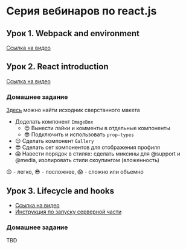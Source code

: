 # Серия вебинаров по react.js

## Урок 1. Webpack and environment

[Ссылка на видео](https://www.youtube.com/watch?v=33k73EVMtHM)

## Урок 2. React introduction

[Ссылка на видео](https://www.youtube.com/watch?v=-1N4C94BIZQ)

### Домашнее задание

[Здесь](https://github.com/ubcent/react-01.06/tree/master/misc) можно найти исходник сверстанного макета

* Доделать компонент `ImageBox`
  * 😌 Вынести лайки и комменты в отдельные компоненты
  * 😎 Подключить и использовать `prop-types`
* 😌 Сделать компонент `Gallery`
* 😎 Сделать сет компонентов для отображения профиля
* 😱 Навести порядок в стилях: сделать миксины для @support и @media, изолировать стили скоупингом (вложенность)

😌 - легко, 😎 - посложнее, 😱 - сложно или объемно

## Урок 3. Lifecycle and hooks

* [Ссылка на видео](https://www.youtube.com/watch?v=tsvXhnQdga0)
* [Инструкция по запуску серверной части](https://github.com/ubcent/react-01.06/blob/master/docs/SERVER_RUN.md)


### Домашнее задание 

TBD

